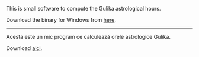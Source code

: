 This is small software to compute the Gulika astrological hours.

Download the binary for Windows from [here](https://github.com/demetrius-edelin/favorable_hours-gulika/releases/download/0.1.0/ore.exe).

-----------------------------

Acesta este un mic program ce calculează orele astrologice Gulika.

Download [aici](https://github.com/demetrius-edelin/favorable_hours-gulika/releases/download/0.1.0/ore.exe).
